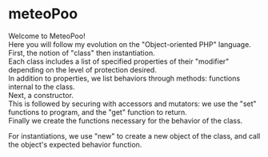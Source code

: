 # meteoPoo
Welcome to MeteoPoo! <br>
Here you will follow my evolution on the "Object-oriented PHP" language. <br>
First, the notion of "class" then instantiation. <br>
Each class includes a list of specified properties of their "modifier" depending on the level of protection desired. <br>
In addition to properties, we list behaviors through methods: functions internal to the class. <br>
Next, a constructor. <br>
This is followed by securing with accessors and mutators: we use the "set" functions to program, and the "get" function to return. <br>
Finally we create the functions necessary for the behavior of the class. <br>

For instantiations, we use "new" to create a new object of the class, and call the object's expected behavior function.
